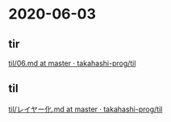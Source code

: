 # 2020-06-03

## tir
[til/06\.md at master · takahashi\-prog/til](https://github.com/takahashi-prog/til/blob/master/tir/2020/06.md#03)
## til
[til/レイヤー化\.md at master · takahashi\-prog/til](https://github.com/takahashi-prog/til/blob/master/Cacoo/%E3%83%AC%E3%82%A4%E3%83%A4%E3%83%BC%E5%8C%96.md)
